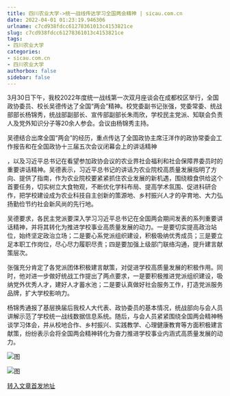 ```yaml
---
title: 四川农业大学->统一战线传达学习全国两会精神 | sicau.com.cn
date: 2022-04-01 01:23:19.946306
urlname: c7cd938fdcc61278361013c4153821ce
slug: c7cd938fdcc61278361013c4153821ce
tags: 
- 四川农业大学
categories:
- sicau.com.cn
- 四川农业大学
authorbox: false
sidebar: false
---
```

3月30日下午，我校2022年度统一战线第一次双月座谈会在成都校区举行，全国政协委员、校长吴德传达了全国“两会”精神。校党委副书记张强，党委常委、统战部部长杨锦秀，统战部副部长、宣传部副部长朱雨欣，学校民主党派、知联会负责人及党外知识分子等20余人参会。会议由杨锦秀主持。

吴德结合出席全国“两会”的经历，重点传达了全国政协主席汪洋作的政协常委会工作报告和在全国政协十三届五次会议闭幕会上的讲话精神
<!--more-->
，以及习近平总书记在看望参加政协会议的农业界社会福利和社会保障界委员时的重要讲话精神。吴德表示，习近平总书记的讲话为农业院校高质量发展指明了方向、提供了指南，作为农业院校要紧紧抓住农业发展的新机遇，围绕粮食供给这个首要任务，切实树立大食物观，不断优化学科布局、提高学术氛围、促进科研合作，把学校建设成为农业科技自主创新的策源地、乡村振兴人才的孕育地、大力弘扬勤俭节约社会新风尚的先行地。

吴德要求，各民主党派要深入学习习近平总书记在全国两会期间发表的系列重要讲话精神，并将其转化为推进学校事业高质量发展的动力。一是要切实提高政治站位，始终坚定政治立场；二是要心系党派组织建设，积极吸纳优秀成员；三是要立足本职工作岗位，尽心尽力履职尽责；四是要加强上级部门联络沟通，提升建言献策层次。

张强充分肯定了各党派团体积极建言献策，对促进学校高质量发展的积极作用。同时，他对进一步做好统战工作提出了两点要求，一是要积极推进党派组织建设，吸纳党外优秀人才，建好人才蓄水池；二是要认真做好社会服务工作，打造党派服务品牌，扩大学校影响力。

杨锦秀通报了基层换届后我校人大代表、政协委员的基本情况，统战部向与会人员讲解示范了学校统一战线数据信息系统。随后，与会人员紧紧围绕全国两会精神畅谈学习体会，并从校地合作、乡村振兴、实践教学、心理健康教育等方面积极建言献策，纷纷表示会将全国两会精神转化为奋力推进学校事业内涵式高质量发展的动力。

![图](https://news.sicau.edu.cn/__local/E/5B/33/8E53319FA2928C7BE2C79E1EC51_760B4361_1D28E.jpg)

![图](https://news.sicau.edu.cn/__local/4/30/4F/6EDE24C22422EF717DFD3175FDA_626FC003_2E570.jpg)

[转入文章首发地址](https://news.sicau.edu.cn/info/1135/67172.htm)